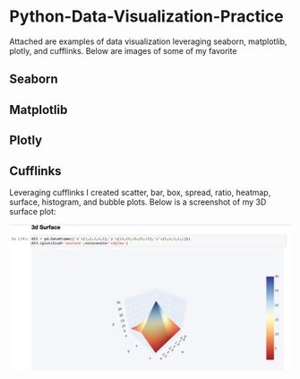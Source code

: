 # Python-Data-Visualization-Practice

Attached are examples of data visualization leveraging seaborn, matplotlib, plotly, and cufflinks. Below are images of some of my favorite

## Seaborn

## Matplotlib

## Plotly

## Cufflinks 
Leveraging cufflinks I created scatter, bar, box, spread, ratio, heatmap, surface, histogram, and bubble plots. Below is a screenshot of my 3D surface plot:

![3dcufflink](3dcufflink.png)
